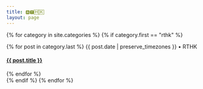 ```yaml
---
title: 🆁🆃🄷🄺
layout: page
---
```

{% for category in site.categories %}
  {% if category.first == "rthk" %}
  <div>
    {% for post in category.last %}
    <span class="postdate">{{ post.date | preserve_timezones }}</span> • <span class="author">RTHK</span>
    <h4><a href="{{site.url}}{{site.baseurl}}{{ post.url }}">{{ post.title }}</a></h4>
    {% endfor %}
  </div>
  {% endif %}
{% endfor %}

